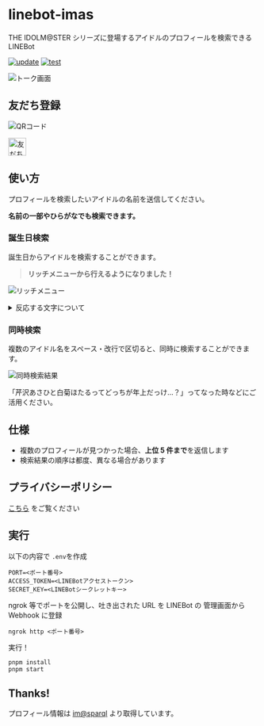# linebot-imas

THE IDOLM@STER シリーズに登場するアイドルのプロフィールを検索できる LINEBot

[![update](https://github.com/arrow2nd/linebot-imas/actions/workflows/update.yaml/badge.svg)](https://github.com/arrow2nd/linebot-imas/actions/workflows/update.yaml)
[![test](https://github.com/arrow2nd/linebot-imas/actions/workflows/test.yaml/badge.svg)](https://github.com/arrow2nd/linebot-imas/actions/workflows/test.yaml)

![トーク画面](https://user-images.githubusercontent.com/44780846/130342672-dcc586d2-868d-49c2-8a68-dcd7dce3f3bd.png)

## 友だち登録

![QRコード](https://user-images.githubusercontent.com/44780846/78094124-bac41c00-740e-11ea-9c0c-0a3704e44e31.png)

<a href="https://lin.ee/gsEi1Ik"><img src="https://scdn.line-apps.com/n/line_add_friends/btn/ja.png" alt="友だち追加" height="36" border="0"></a>

## 使い方

プロフィールを検索したいアイドルの名前を送信してください。

**名前の一部やひらがなでも検索できます。**

### 誕生日検索

誕生日からアイドルを検索することができます。

> **リッチメニューから行えるようになりました！**

![リッチメニュー](https://user-images.githubusercontent.com/44780846/101235459-241dcc80-370c-11eb-9689-917b0a01183f.png)

<details>
<summary>反応する文字について</summary>

- 「昨日・今日・明日」と「誕生日」を含む文を送ると、その日が誕生日のアイドルのプロフィールを検索します。

- 「月/日」の形で日付を送ると、その日が誕生日のアイドルのプロフィールを検索します。（例: 7/7）

</details>

### 同時検索

複数のアイドル名をスペース・改行で区切ると、同時に検索することができます。

![同時検索結果](https://user-images.githubusercontent.com/44780846/130342691-d22ad2d4-f09e-48bc-bf5c-555d88d8a789.png)

「芹沢あさひと白菊ほたるってどっちが年上だっけ...？」ってなった時などにご活用ください。

## 仕様

- 複数のプロフィールが見つかった場合、**上位 5 件まで**を返信します
- 検索結果の順序は都度、異なる場合があります

## プライバシーポリシー

[こちら](https://arrow2nd.github.io/linebot-imas/) をご覧ください

## 実行

以下の内容で `.env`を作成

```
PORT=<ポート番号>
ACCESS_TOKEN=<LINEBotアクセストークン>
SECRET_KEY=<LINEBotシークレットキー>
```

ngrok 等でポートを公開し、吐き出された URL を LINEBot の 管理画面から Webhook に登録

```
ngrok http <ポート番号>
```

実行！

```
pnpm install
pnpm start
```

## Thanks!

プロフィール情報は [im@sparql](https://sparql.crssnky.xyz/imas/) より取得しています。
